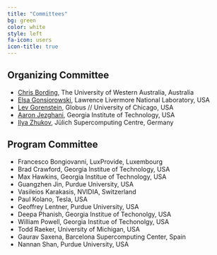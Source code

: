 ```yaml
---
title: "Committees"
bg: green
color: white
style: left
fa-icon: users
icon-title: true
---
```


## Organizing Committee

* [Chris Bording](https://www.uwa.edu.au), The University of Western Australia, Australia
* [Elsa Gonsiorowski](https://computation.llnl.gov/about/our-people/highlights/elsa-gonsiorowski), Lawrence Livermore National Laboratory, USA
* [Lev Gorenstein](https://globus.org), Globus // University of Chicago, USA
* [Aaron Jezghani](https://research.gatech.edu/people/aaron-jezghani), Georgia Institute of Technology, USA
* [Ilya Zhukov](https://www.fz-juelich.de/profile/zhukov_i), Jülich Supercomputing Centre, Germany

## Program Committee

* Francesco Bongiovanni, LuxProvide, Luxembourg
* Brad Crawford, Georgia Institue of Technology, USA
* Max Hawkins, Georgia Institue of Technology, USA
* Guangzhen Jin, Purdue University, USA
* Vasileios Karakasis, NVIDIA, Switzerland
* Paul Kolano, Tesla, USA
* Geoffrey Lentner, Purdue University, USA
* Deepa Phanish, Georgia Institue of Techonolgy, USA
* William Powell, Georgia Institue of Techonolgy, USA
* Todd Raeker, University of Michigan, USA
* Gaurav Saxena, Barcelona Supercomputing Center, Spain
* Nannan Shan, Purdue University, USA
